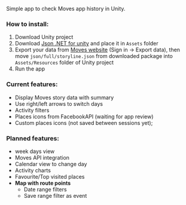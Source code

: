 Simple app to check Moves app history in Unity.

### How to install:

1. Download Unity project
2. Download [Json .NET for unity][1] and place it in `Assets` folder
3. Export your data from [Moves website][2] (Sign in -\> Export data), then move `json/full/storyline.json` from downloaded package into `Assets/Resources` folder of Unity project
4. Run the app

### Current features:
- Display Moves story data with summary
- Use right/left arrows to switch days
- Activity filters
- Places icons from FacebookAPI (waiting for app review)
- Custom places icons (not saved between sessions yet);

### Planned features:
- week days view
- Moves API integration
- Calendar view to change day
- Activity charts
- Favourite/Top visited places
- **Map with route points**
	- Date range filters
	- Save range filter as event

[1]:	https://assetstore.unity.com/packages/tools/input-management/json-net-for-unity-11347
[2]:	http://moves-app.com